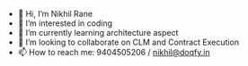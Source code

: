 - 👋 Hi, I’m Nikhil Rane
- 👀 I’m interested in coding
- 🌱 I’m currently learning architecture aspect
- 💞️ I’m looking to collaborate on CLM and Contract Execution
- 📫 How to reach me: 9404505206 / nikhil@doqfy.in

<!---
nikhil-doqfy/nikhil-doqfy is a ✨ special ✨ repository because its `README.md` (this file) appears on your GitHub profile.
You can click the Preview link to take a look at your changes.
--->
